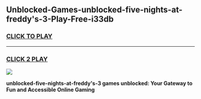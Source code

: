 
## Unblocked-Games-unblocked-five-nights-at-freddy's-3-Play-Free-i33db
<h3>
<a href="https://premium76.site?title=unblocked-five-nights-at-freddy's-3&ref=23A">CLICK TO PLAY</a></h3>
<hr>

<h3>
<a href="https://premium76.site?title=unblocked-five-nights-at-freddy's-3&ref=23A">CLICK 2 PLAY</a>
  
</h3>

<a href="https://premium76.site?title=unblocked-five-nights-at-freddy's-3&ref=23A"><img src="https://clearcache.store/games.png"></a>


**unblocked-five-nights-at-freddy's-3 games unblocked: Your Gateway to Fun and Accessible Online Gaming**
